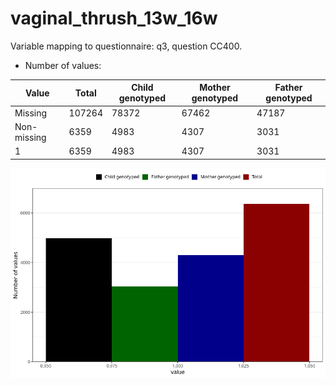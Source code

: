 # vaginal_thrush_13w_16w
Variable mapping to questionnaire: q3, question CC400.
- Number of values:

| Value | Total | Child genotyped | Mother genotyped | Father genotyped |
| ----- | ----- | --------------- | ---------------- | ---------------- |
| Missing | 107264 | 78372 | 67462 | 47187 |
| Non-missing | 6359 | 4983 | 4307 | 3031 |
| 1 | 6359 | 4983 | 4307 | 3031 |



![](vaginal_thrush_13w_16w_n.png)



